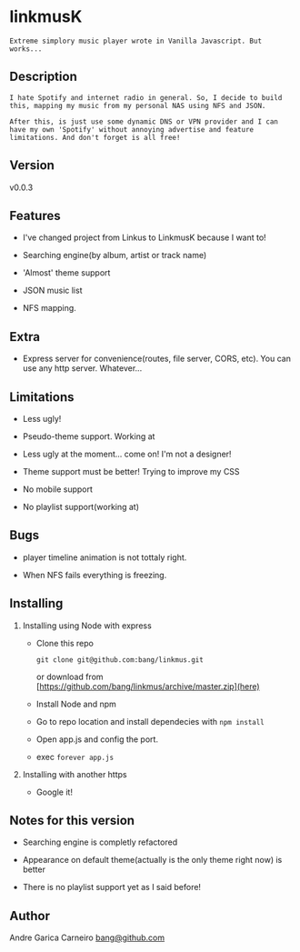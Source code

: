 # linkmusK
	Extreme simplory music player wrote in Vanilla Javascript. But works... 

## Description

	I hate Spotify and internet radio in general. So, I decide to build this, mapping my music from my personal NAS using NFS and JSON.

	After this, is just use some dynamic DNS or VPN provider and I can have my own 'Spotify' without annoying advertise and feature
	limitations. And don't forget is all free!

	
## Version

v0.0.3

## Features

* I've changed project from Linkus to LinkmusK because I want to!

* Searching engine(by album, artist or track name) 

* 'Almost' theme support

* JSON music list

* NFS mapping. 

## Extra

* Express server for convenience(routes, file server, CORS, etc). You can use any http server. Whatever...


## Limitations

* Less ugly!

* Pseudo-theme support. Working at

* Less ugly at the moment... come on! I'm not a designer!

* Theme support must be better! Trying to improve my CSS

* No mobile support

* No playlist support(working at)

## Bugs

* player timeline animation is not tottaly right.

* When NFS fails everything is freezing. 


## Installing


1. Installing using Node with express

	* Clone this repo
		
		`git clone git@github.com:bang/linkmus.git`

		or download from [https://github.com/bang/linkmus/archive/master.zip](here)

	* Install Node and npm

	* Go to repo location and install dependecies with `npm install`

	* Open app.js and config the port. 

	* exec `forever app.js`


2. Installing with another https

	* Google it!

	 
## Notes for this version

* Searching engine is completly refactored

* Appearance on default theme(actually is the only theme right now) is better

* There is no playlist support yet as I said before!

## Author

Andre Garica Carneiro bang@github.com




